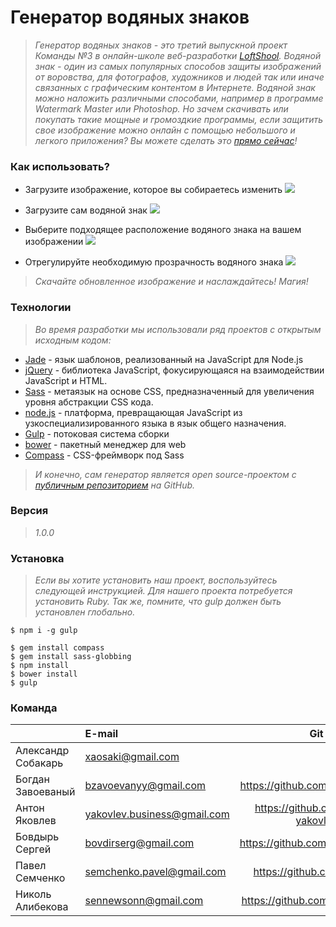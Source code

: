 # Генератор водяных знаков
> *Генератор водяных знаков - это третий выпускной проект Команды №3 в онлайн-школе веб-разработки [LoftShool][df1]. Водяной знак - один из самых популярных способов защиты изображений от воровства, для фотографов, художников и людей так или иначе связанных с графическим контентом в Интернете. Водяной знак можно наложить различными способами, например в программе Watermark Master или Photoshop. Но зачем скачивать или покупать такие мощные и громоздкие программы, если защитить свое изображение можно онлайн с помощью небольшого и легкого приложения? Вы можете сделать это [прямо сейчас][site]!*

### Как использовать?
- Загрузите изображение, которое вы собираетесь изменить
![](http://2.firepic.org/2/images/2016-01/18/79utjcrpareo.png)

- Загрузите сам водяной знак
![](http://2.firepic.org/2/images/2016-01/18/n3wx3ltkxg3g.png)

- Выберите подходящее расположение водяного знака на вашем изображении
![](http://2.firepic.org/2/images/2016-01/18/nl2iefjrcodo.png)

- Отрегулируйте необходимую прозрачность водяного знака
![](http://2.firepic.org/2/images/2016-01/18/h0xwenyv91xa.png)

> *Скачайте обновленное изображение и наслаждайтесь! Магия!*

### Технологии
> *Во время разработки мы использовали ряд проектов с открытым исходным кодом:*
* [Jade] - язык шаблонов, реализованный на JavaScript для Node.js
* [jQuery] - библиотека JavaScript, фокусирующаяся на взаимодействии JavaScript и HTML.
* [Sass] - метаязык на основе CSS, предназначенный для увеличения уровня абстракции CSS кода.
* [node.js] - платформа, превращающая JavaScript из узкоспециализированного языка в язык общего назначения.
* [Gulp] - потоковая система сборки
* [bower] - пакетный менеджер для web
* [Compass] - CSS-фреймворк под Sass
> *И конечно, сам генератор является open source-проектом с [публичным репозиторием][gt] на GitHub.*

### Версия
> *1.0.0*

### Установка
> *Если вы хотите установить наш проект, воспользуйтесь следующей инструкцией. Для нашего проекта потребуется установить Ruby. Так же, помните, что gulp должен быть установлен глобально.*

    $ npm i -g gulp
    
    $ gem install compass
    $ gem install sass-globbing
    $ npm install
    $ bower install
    $ gulp

### Команда

|                        | E-mail                      | Git                               | Роль       |
|:---------------------- |:--------------------------- |:---------------------------------:| ----------:|
| Александр Собакарь     | xaosaki@gmail.com           |                                   | Наставник  |
| Богдан Завоеваный      | bzavoevanyy@gmail.com       | https://github.com/bzavoevanyy    | Teamlead   |
| Антон Яковлев          | yakovlev.business@gmail.com | https://github.com/anton-yakovlev | JS         |
| Бовдырь Сергей         | bovdirserg@gmail.com        | https://github.com/BovdyrSergiy   | JS         |
| Павел Семченко         | semchenko.pavel@gmail.com   | https://github.com/74enko         | PHP        |
| Николь Алибекова       | sennewsonn@gmail.com        | https://github.com/sennewsonn     | Front-end  |


[//]: # 

   [site]: <https://addwater-mark.com/>
   [df1]: <http://loftschool.com/>
   [Jade]: <http://jade-lang.com/>
   [Sass]: <http://sass-lang.com/>
   [bower]: <http://bower.io/>
   [node.js]: <http://nodejs.org>
   [Compass]: <http://compass.kkbox.com/>
   [jQuery]: <http://jquery.com>
   [Gulp]: <http://gulpjs.com>
   [gt]: <https://github.com/bzavoevanyy/vp3>


